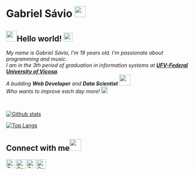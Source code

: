 
<!--
**gslmota/gslmota** is a ✨ _special_ ✨ repository because its `README.md` (this file) appears on your GitHub profile.

Here are some ideas to get you started:

- 🔭 I’m currently working  
- 🌱 I’m currently learning ...
- 👯 I’m looking to collaborate on ...
- 🤔 I’m looking for help with ...
- 💬 Ask me about ...
- 📫 How to reach me: ...
- 😄 Pronou 
- ⚡  
-->
# Gabriel Sávio&nbsp;<img src="https://github.com/gslmota/gslmota/blob/master/img/Mario_Hello_Big.gif" width="30px">

## <img src="https://github.com/gslmota/gslmota/blob/master/img/Hi.gif" width="29px">Hello world!&nbsp;<img src="https://github.com/gslmota/gslmota/blob/master/img/Earth.gif" width="24px">

<p>
  <em>
    My name is Gabriel Sávio, I'm 19 years old. I'm passionate about programming and music.<br>
    I am in the 3th period of graduation in information systems at <a href="https://www.ufv.br/"> <b>UFV-Federal University of Viçosa</b></a>. <br>
    A budding <b>Web Developer</b> and <b>Data Scientist</b> <img src="https://github.com/gslmota/gslmota/blob/master/img/Developer.gif" width="30px"><br>
    Who wants to improve each day more! <img src="https://github.com/gslmota/gslmota/blob/master/img/Rocket.gif" width="18px">
  </em>  
</p>

<br>

[![Github stats](https://github-readme-stats.vercel.app/api?username=gslmota&count_private=true&show_icons=true&hide_border=true&theme=tokyonight)](https://github.com/anuraghazra/github-readme-stats)

[![Top Langs](https://github-readme-stats.vercel.app/api/top-langs/?username=gslmota&layout=compact&hide_border=true&theme=tokyonight)](https://github.com/anuraghazra/github-readme-stats)

## Connect with me<img src="https://github.com/gslmota/gslmota/blob/master/img/Handshake.gif" height="32px">

  <a href="https://www.linkedin.com/in/gabriel-mota-a58899185?lipi=urn%3Ali%3Apage%3Ad_flagship3_profile_view_base_contact_details%3BnoppDs1uTxqPWv66JKuSFA%3D%3D">
    <img align="left" alt="Gabriel Sávio | Linkedin" width="24px" src="https://github.com/gslmota/gslmota/blob/master/img/Linkedin.svg" />
  </a>
  <a href="https://twitter.com/SavioSavi0">
    <img align="left" alt="Gabriel Sávio | Twitter" width="26px" src="https://github.com/gslmota/gslmota/blob/master/img/Twitter.svg" />
  </a>
  <a href="https://www.instagram.com/gabrielsl_mota">
    <img align="left" alt="Gabriel Sávio | Instagram" width="24px" src="https://github.com/gslmota/gslmota/blob/master/img/Instagram.svg" />
  </a>
  <a href="mailto:gabrielsavio81@gmail.com">
    <img align="left" alt="Gabriel Sávio| Gmail" width="26px" src="https://github.com/gslmota/gslmota/blob/master/img/Gmail.svg" />
  </a>

